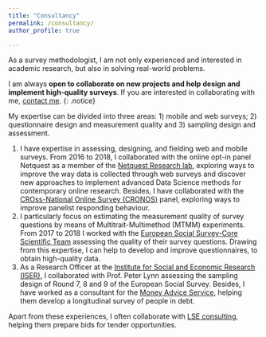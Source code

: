 ```yaml
---
title: "Consultancy"
permalink: /consultancy/
author_profile: true 

---
```


As a survey methodologist, I am not only experienced and interested in academic research, but also in solving real-world problems.

I am always **open to collaborate on new projects and help design and implement high-quality surveys**. If you are interested in collaborating with me, [contact me](mailto:o.bosch-jover@lse.ac.uk).
{: .notice}

My expertise can be divided into three areas: 1) mobile and web surveys; 2) questionnaire design and measurement quality and 3) sampling design and assessment.
1. I have expertise in assessing, designing, and fielding web and mobile surveys. From 2016 to 2018, I collaborated with the online opt-in panel Netquest as a member of the [Netquest Research lab](https://www.netquest.com/netquest-research-lab), exploring ways to improve the way data is collected through web surveys and discover new approaches to implement advanced Data Science methods for contemporary online research. Besides, I have collaborated with the [CROss-National Online Survey (CRONOS)](https://www.europeansocialsurvey.org/methodology/methodological_research/modes_of_data_collection/cronos.html) panel, exploring ways to improve panelist responding behaviour.
2. I particularly focus on estimating the measurement quality of survey questions by means of Multitrait-Multimethod (MTMM) experiments. From 2017 to 2018 I worked with the [European Social Survey-Core Scientific Team](https://www.upf.edu/web/survey/european-social-survey-ees-eric-core-scientific-team-cst-2008-ongoing-) assessing the quality of their survey questions. Drawing from this expertise, I can help to develop and improve questionnaires, to obtain high-quality data.
3. As a Research Officer at the [Institute for Social and Economic Research (ISER)](https://www.iser.essex.ac.uk/), I collaborated with Prof. Peter Lynn assessing the sampling design of Round 7, 8 and 9 of the European Social Survey. Besides, I have worked as a consultant for the [Money Advice Service](https://www.moneyadviceservice.org.uk/en), helping them develop a longitudinal survey of people in debt.

Apart from these experiences, I often collaborate with [LSE consulting](http://www.lse.ac.uk/business-and-consultancy/consulting), helping them prepare bids for tender opportunities.

